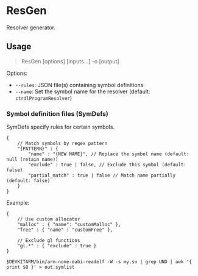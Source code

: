 # ResGen

Resolver generator.

## Usage

> ResGen [options] [inputs...] -o [output]

Options:
- `--rules`: JSON file(s) containing symbol definitions
- `--name`: Set the symbol name for the resolver (default: `ctrdlProgramResolver`)

### Symbol definition files (SymDefs)

SymDefs specify rules for certain symbols.

```
{
    // Match symbols by regex pattern
    "{PATTERN}" : {
        "name" : "{NEW NAME}", // Replace the symbol name (default: null (retain name))
        "exclude" : true | false, // Exclude this symbol (default: false)
        "partial_match" : true | false // Match name partially (default: false)
    }
}
```

Example:

```
{
    // Use custom allocator
    "malloc" : { "name": "customMalloc" },
    "free" : { "name" : "customFree" },

    // Exclude gl functions
    "gl.*" : { "exclude" : true }
}
```

```
$DEVKITARM/bin/arm-none-eabi-readelf -W -s my.so | grep UND | awk '{ print $8 }' > out.symlist
```